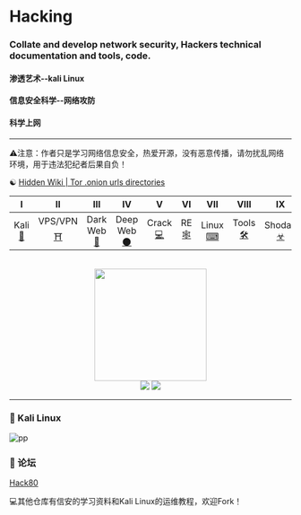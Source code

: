 # Hacking
### Collate and develop network security, Hackers technical documentation and tools, code.
#### 渗透艺术--kali Linux
#### 信息安全科学--网络攻防
#### 科学上网
----------
⚠注意：作者只是学习网络信息安全，热爱开源，没有恶意传播，请勿扰乱网络环境，用于违法犯纪者后果自负！

&#9775;
[Hidden Wiki | Tor .onion urls directories](http://www.thehiddenwiki.org/)



| Ⅰ | Ⅱ | Ⅲ | Ⅳ | Ⅴ | Ⅵ | Ⅶ | Ⅷ | Ⅸ | Ⅹ |
| :--------: | :---------: | :---------: | :---------: | :---------: | :---------:| :---------: | :-------: | :-------:| :------:|
| Kali [💖](#-kali-linux) | VPS/VPN [⛩](#VPN-VPS)|Dark Web[🌚](#Dark-Web) | Deep Web[🌑](#Deep-Web) |Crack [💻](#Crack)| RE [🕸](#逆向工程)| Linux [⌨](#bulb-系统设计)| Tools [🛠](#hammer-工具)| Shodan [☣](#speak_no_evil-编码实践)| Forum [👣](#memo-Forum) |

<br>
<div align="center">
    <img src="![pp](https://i.imgur.com/bZw1kV4.gif)" width="200px">
    <br>
    <a href="other/Group.md"> <img src="https://img.shields.io/badge/>-group-4ab8a1.svg"></a>
    <a href="https://legacy.gitbook.com/@wizardforcel"> <img src="https://img.shields.io/badge/_-gitbook-4ab8a1.svg"></a> 
</div>

----------

### 💖 Kali Linux


![pp](https://i.imgur.com/bZw1kV4.gif)


### 👣 论坛

[Hack80](http://www.hack80.com/)



:computer:其他仓库有信安的学习资料和Kali Linux的运维教程，欢迎Fork！

